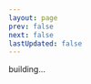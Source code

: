 ```yaml
---
layout: page
prev: false
next: false
lastUpdated: false
---
```


<div :class="$style.canvas__container">building...</div>

<style module>
  .canvas__container {
    height: calc(100vh - var(--vp-nav-height) - 48px);
  }

  @media (min-width: 960px) {
    .canvas__container {
      height: calc(100vh - var(--vp-nav-height));
    }
  }
</style>